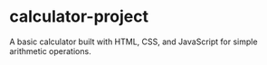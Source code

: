 # calculator-project
A basic calculator built with HTML, CSS, and JavaScript for simple arithmetic operations.
